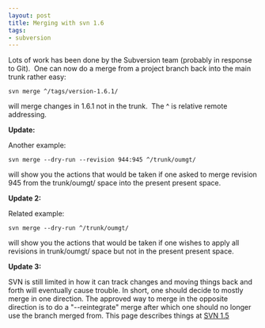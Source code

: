 ```yaml
---
layout: post
title: Merging with svn 1.6
tags:
- subversion
---
```

Lots of work has been done by the Subversion team (probably in response to
Git).  One can now do a merge from a project branch back into the main trunk
rather easy:

`svn merge ^/tags/version-1.6.1/`

will merge changes in 1.6.1 not in the trunk.  The ^ is relative remote
addressing.

**Update:**

Another example:

`svn merge --dry-run --revision 944:945 ^/trunk/oumgt/`

will show you the actions that would be taken if one asked to merge revision
945 from the trunk/oumgt/ space into the present present space.

**Update 2:**

Related example:

`svn merge --dry-run ^/trunk/oumgt/`

will show you the actions that would be taken if one wishes to apply all
revisions in trunk/oumgt/ space but not in the present present space.

**Update 3:**

SVN is still limited in how it can track changes and moving things back and
forth will eventually cause trouble. In short, one should decide to mostly
merge in one direction. The approved way to merge in the opposite direction is
to do a "--reintegrate" merge after which one should no longer use the branch
merged from. This page describes things at [SVN 1.5][1]

[1]: http://blogs.open.collab.net/svn/2008/07/subversion-merg.html

